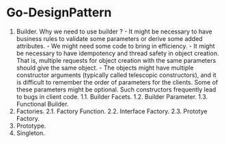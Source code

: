 # Go-DesignPattern

1. Builder.
    Why we need to use builder ?
        - It might be necessary to have business rules to validate some parameters or
        derive some added attributes.
        - We might need some code to bring in efficiency.
        - It might be necessary to have idempotency and thread safety in object creation.
        That is, multiple requests for object creation with the same parameters should
        give the same object.
        - The objects might have multiple constructor arguments (typically called
        telescopic constructors), and it is difficult to remember the order of parameters
        for the clients. Some of these parameters might be optional. Such constructors
        frequently lead to bugs in client code.
    1.1. Builder Facets.
    1.2. Builder Parameter.
    1.3. Functional Builder.
2. Factories.
    2.1. Factory Function.
    2.2. Interface Factory.
    2.3. Prototye Factory.
3. Prototype.
4. Singleton.

